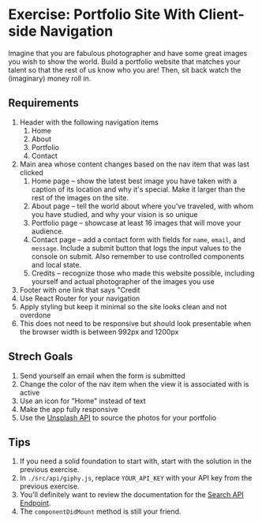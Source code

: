 # Exercise: Portfolio Site With Client-side Navigation

Imagine that you are fabulous photographer and have some great images you wish to show the world. Build a portfolio website that matches your talent so that the rest of us know who you are! Then, sit back watch the (imaginary) money roll in.

## Requirements
1. Header with the following navigation items
    1. Home
    1. About
    1. Portfolio
    1. Contact
1. Main area whose content changes based on the nav item that was last clicked
    1. Home page – show the latest best image you have taken with a caption of its location and why it's special. Make it larger than the rest of the images on the site.
    1. About page – tell the world about where you've traveled, with whom you have studied, and why your vision is so unique
    1. Portfolio page – showcase at least 16 images that will move your audience.
    1. Contact page – add a contact form with fields for `name`, `email`, and `message`. Include a submit button that logs the input values to the console on submit. Also remember to use controlled components and local state.
    1. Credits – recognize those who made this website possible, including yourself and actual photographer of the images you use
1. Footer with one link that says "Credit
1. Use React Router for your navigation
1. Apply styling but keep it minimal so the site looks clean and not overdone
1. This does not need to be responsive but should look presentable when the browser width is between 992px and 1200px

## Strech Goals
1. Send yourself an email when the form is submitted
1. Change the color of the nav item when the view it is associated with is active
1. Use an icon for "Home" instead of text
1. Make the app fully responsive
1. Use the [Unsplash API](https://unsplash.com/developers) to source the photos for your portfolio

## Tips
1. If you need a solid foundation to start with, start with the solution in the previous exercise.
1. In `./src/api/giphy.js`, replace `YOUR_API_KEY` with your API key from the previous exercise.
1. You'll definitely want to review the documentation for the [Search API Endpoint](https://developers.giphy.com/docs/api/endpoint#search).
1. The `componentDidMount` method is still your friend.